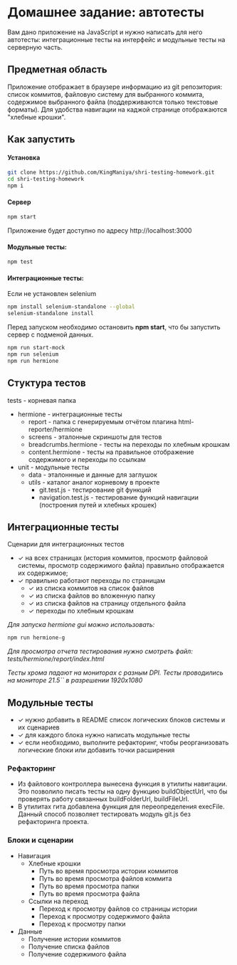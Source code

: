 # Домашнее задание: автотесты

Вам дано приложение на JavaScript и нужно написать для него автотесты: интеграционные тесты на интерфейс и модульные тесты на серверную часть.

## Предметная область

Приложение отображает в браузере информацию из git репозитория: список коммитов, файловую систему для выбранного коммита, содержимое выбранного файла (поддерживаются только текстовые форматы). Для удобства навигации на каджой странице отображаются "хлебные крошки".

## Как запустить

#### Установка
```sh
git clone https://github.com/KingManiya/shri-testing-homework.git
cd shri-testing-homework
npm i
```

#### Сервер
```sh
npm start
```
Приложение будет доступно по адресу http://localhost:3000

#### Модульные тесты:
```sh
npm test
```

#### Интеграционные тесты:
Если не установлен selenium
```sh
npm install selenium-standalone --global
selenium-standalone install
```

Перед запуском необходимо остановить **npm start**, что бы запустить сервер с подменой данных.
```sh
npm run start-mock
npm run selenium
npm run hermione
```

## Стуктура тестов

tests - корневая папка
- hermione - интеграционные тесты
    - report - папка с генерируемым отчётом плагина html-reporter/hermione
    - screens - эталонные скриншоты для тестов
    - breadcrumbs.hermione - тесты на переходы по хлебным крошкам
    - content.hermione - тесты на правильное отображение содержимого и переходы по ссылкам
- unit - модульные тесты
    - data - эталоннные и данные для заглушок
    - utils - каталог аналог корневому в проекте
        - git.test.js - тестирование git функций
        - navigation.test.js - тестирование функций навигации (построения путей и хлебных крошек)

## Интеграционные тесты

Сценарии для интеграционных тестов

- ✓ на всех страницах (история коммитов, просмотр файловой системы, просмотр содержимого файла) правильно отображается их содержимое;
- ✓ правильно работают переходы по страницам
  - ✓ из списка коммитов на список файлов
  - ✓ из списка файлов во вложенную папку
  - ✓ из списка файлов на страницу отдельного файла
  - ✓ переходы по хлебным крошкам

_Для запуска hermione gui можно использовать:_
```sh
npm run hermione-g
```

_Для просмотра отчета тестирования нужно смотреть файл: tests/hermione/report/index.html_

_Тесты хрома падают на мониторах с разным DPI.
Тесты проводились на мониторе 21.5`` в разрешении 1920x1080_

## Модульные тесты

- ✓ нужно добавить в README список логических блоков системы и их сценариев
- ✓ для каждого блока нужно написать модульные тесты
- ✓ если необходимо, выполните рефакторинг, чтобы реорганизовать логические блоки или добавить точки расширения

### Рефакторинг

- Из файлового контроллера вынесена функция в утилиты навигации. Это позволило писать тесты на одну функцию buildObjectUrl, что бы проверять работу связанных buildFolderUrl, buildFileUrl.
- В утилитах гита добавлена функция для переопределения execFile. Данный способ позволяет тестировать модуль git.js без рефакторинга проекта.

### Блоки и сценарии

- Навигация
    - Хлебные крошки
        - Путь во время просмотра истории коммитов
        - Путь во время просмотра файлов коммита
        - Путь во время просмотра папки
        - Путь во время просмотра файла
    - Ссылки на переход
        - Переход к просмотру файлов со страницы истории
        - Переход к просмотру содержимого файла
        - Переход к просмотру папки
- Данные
    - Получение истории коммитов
    - Получение списка файлов
    - Получение содержимого файла